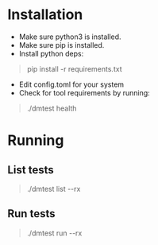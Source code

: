 # Installation

- Make sure python3 is installed.
- Make sure pip is installed.
- Install python deps:

> pip install -r requirements.txt

- Edit config.toml for your system
- Check for tool requirements by running:

> ./dmtest health


# Running

## List tests

> ./dmtest list --rx <regex>


## Run tests

> ./dmtest run --rx <regex>

